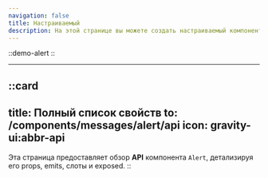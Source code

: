 ```yaml
---
navigation: false
title: Настраиваемый
description: На этой странице вы можете создать настраиваемый компонент для ваших Vue приложений, настроив его свойства в соответствии с вашими потребностями. Здесь предоставляется живая демонстрация кода и поведения компонента, позволяя легко разрабатывать динамичные и удобные интерфейсы.
---
```


::demo-alert
::

---

::card
---
title: Полный список свойств
to: /components/messages/alert/api
icon: gravity-ui:abbr-api
---
Эта страница предоставляет обзор **API** компонента `Alert`, детализируя его props, emits, слоты и exposed.
::
